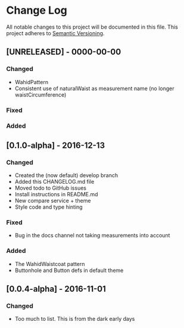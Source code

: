 # Change Log
All notable changes to this project will be documented in this file.
This project adheres to [Semantic Versioning](http://semver.org/).

## [UNRELEASED] - 0000-00-00
### Changed
- WahidPattern
- Consistent use of naturalWaist as measurement name (no longer waistCircumference)

### Fixed

### Added

## [0.1.0-alpha] - 2016-12-13
### Changed
- Created the (now default) develop branch
- Added this CHANGELOG.md file
- Moved todo to GitHub issues
- Install instructions in README.md
- New compare service + theme
- Style code and type hinting

### Fixed
- Bug in the docs channel not taking measurements into account

### Added
- The WahidWaistcoat pattern
- Buttonhole and Button defs in default theme

## [0.0.4-alpha] - 2016-11-01
### Changed
- Too much to list. This is from the dark early days
